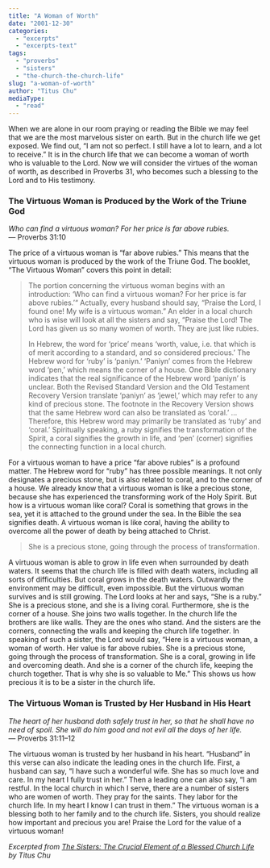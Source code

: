 ```yaml
---
title: "A Woman of Worth"
date: "2001-12-30"
categories: 
  - "excerpts"
  - "excerpts-text"
tags: 
  - "proverbs"
  - "sisters"
  - "the-church-the-church-life"
slug: "a-woman-of-worth"
author: "Titus Chu"
mediaType: 
  - "read"
---
```


When we are alone in our room praying or reading the Bible we may feel that we are the most marvelous sister on earth. But in the church life we get exposed. We find out, “I am not so perfect. I still have a lot to learn, and a lot to receive.” It is in the church life that we can become a woman of worth who is valuable to the Lord. Now we will consider the virtues of the woman of worth, as described in Proverbs 31, who becomes such a blessing to the Lord and to His testimony.

### The Virtuous Woman is Produced by the Work of the Triune God

_Who can find a virtuous woman? For her price is far above rubies._  
— Proverbs 31:10

The price of a virtuous woman is “far above rubies.” This means that the virtuous woman is produced by the work of the Triune God. The booklet, “The Virtuous Woman” covers this point in detail:

> The portion concerning the virtuous woman begins with an introduction: ‘Who can find a virtuous woman? For her price is far above rubies.’“ Actually, every husband should say, “Praise the Lord, I found one! My wife is a virtuous woman.” An elder in a local church who is wise will look at all the sisters and say, “Praise the Lord! The Lord has given us so many women of worth. They are just like rubies.
> 
> In Hebrew, the word for ‘price’ means ‘worth, value, i.e. that which is of merit according to a standard, and so considered precious.’ The Hebrew word for ‘ruby’ is ‘paniyn.’ ‘Paniyn’ comes from the Hebrew word ‘pen,’ which means the corner of a house. One Bible dictionary indicates that the real significance of the Hebrew word ‘paniyn’ is unclear. Both the Revised Standard Version and the Old Testament Recovery Version translate ‘paniyn’ as ‘jewel,’ which may refer to any kind of precious stone. The footnote in the Recovery Version shows that the same Hebrew word can also be translated as ‘coral.’ … Therefore, this Hebrew word may primarily be translated as ‘ruby’ and ‘coral.’ Spiritually speaking, a ruby signifies the transformation of the Spirit, a coral signifies the growth in life, and ‘pen’ (corner) signifies the connecting function in a local church.

For a virtuous woman to have a price “far above rubies” is a profound matter. The Hebrew word for “ruby” has three possible meanings. It not only designates a precious stone, but is also related to coral, and to the corner of a house. We already know that a virtuous woman is like a precious stone, because she has experienced the transforming work of the Holy Spirit. But how is a virtuous woman like coral? Coral is something that grows in the sea, yet it is attached to the ground under the sea. In the Bible the sea signifies death. A virtuous woman is like coral, having the ability to overcome all the power of death by being attached to Christ.

> She is a precious stone, going through the process of transformation.

A virtuous woman is able to grow in life even when surrounded by death waters. It seems that the church life is filled with death waters, including all sorts of difficulties. But coral grows in the death waters. Outwardly the environment may be difficult, even impossible. But the virtuous woman survives and is still growing. The Lord looks at her and says, “She is a ruby.” She is a precious stone, and she is a living coral. Furthermore, she is the corner of a house. She joins two walls together. In the church life the brothers are like walls. They are the ones who stand. And the sisters are the corners, connecting the walls and keeping the church life together. In speaking of such a sister, the Lord would say, “Here is a virtuous woman, a woman of worth. Her value is far above rubies. She is a precious stone, going through the process of transformation. She is a coral, growing in life and overcoming death. And she is a corner of the church life, keeping the church together. That is why she is so valuable to Me.” This shows us how precious it is to be a sister in the church life.

### The Virtuous Woman is Trusted by Her Husband in His Heart

_The heart of her husband doth safely trust in her, so that he shall have no need of spoil. She will do him good and not evil all the days of her life._  
— Proverbs 31:11–12

The virtuous woman is trusted by her husband in his heart. “Husband” in this verse can also indicate the leading ones in the church life. First, a husband can say, “I have such a wonderful wife. She has so much love and care. In my heart I fully trust in her.” Then a leading one can also say, “I am restful. In the local church in which I serve, there are a number of sisters who are women of worth. They pray for the saints. They labor for the church life. In my heart I know I can trust in them.” The virtuous woman is a blessing both to her family and to the church life. Sisters, you should realize how important and precious you are! Praise the Lord for the value of a virtuous woman!

_Excerpted from [The Sisters: The Crucial Element of a Blessed Church Life](https://www.asweetsavor.org/the-sisters-the-crucial-element-of-a-blessed-church-life/) by Titus Chu_
